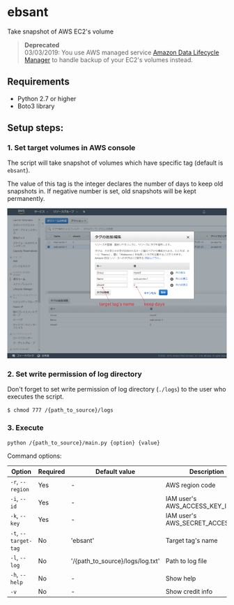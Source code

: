 # ebsant

Take snapshot of AWS EC2's volume

> **Deprecated**  
> 03/03/2019: You use AWS managed service [Amazon Data Lifecycle Manager](https://docs.aws.amazon.com/AWSEC2/latest/UserGuide/snapshot-lifecycle.html) to handle backup of your EC2's volumes instead.

## Requirements

* Python 2.7 or higher
* Boto3 library

## Setup steps:

### 1. Set target volumes in AWS console

The script will take snapshot of volumes which have specific tag (default is `ebsant`).

The value of this tag is the integer declares the number of days to keep old snapshots in. If negative number is set, old snapshots will be kept permanently.

![](./docs/img/set-target-tag.png)

### 2. Set write permission of log directory

Don't forget to set write permission of log directory (`./logs`) to the user who executes the script.

~~~
$ chmod 777 /{path_to_source}/logs
~~~

### 3. Execute

~~~
python /{path_to_source}/main.py {option} {value}
~~~

Command options:

|Option|Required|Default value|Description|
|---|---|---|---|
|`-r`, `--region`|Yes|-|AWS region code|
|`-i`, `--id`|Yes|-|IAM user's AWS_ACCESS_KEY_ID|
|`-k`, `--key`|Yes|-|IAM user's AWS_SECRET_ACCESS_KEY|
|`-t`, `--target-tag`|No|'ebsant'|Target tag's name|
|`-l`, `--log`|No|'/{path_to_source}/logs/log.txt'|Path to log file|
|`-h`, `--help`|No|-|Show help|
|`-v`|No|-|Show credit info|
